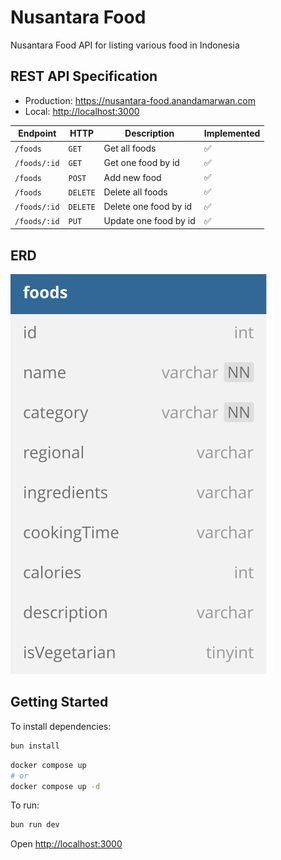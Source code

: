 # Nusantara Food

Nusantara Food API for listing various food in Indonesia

## REST API Specification

- Production: <https://nusantara-food.anandamarwan.com>
- Local: <http://localhost:3000>

| Endpoint     | HTTP     | Description           | Implemented |
| ------------ | -------- | --------------------- | ----------- |
| `/foods`     | `GET`    | Get all foods         | ✅          |
| `/foods/:id` | `GET`    | Get one food by id    | ✅          |
| `/foods`     | `POST`   | Add new food          | ✅          |
| `/foods`     | `DELETE` | Delete all foods      | ✅          |
| `/foods/:id` | `DELETE` | Delete one food by id | ✅          |
| `/foods/:id` | `PUT`    | Update one food by id | ✅          |

## ERD

![ERD](./assets/erd.svg)

## Getting Started

To install dependencies:

```sh
bun install
```

```sh
docker compose up
# or
docker compose up -d
```

To run:

```sh
bun run dev
```

Open <http://localhost:3000>
